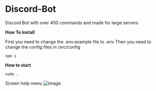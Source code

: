 # Discord-Bot
Discord Bot with over 400 commands and made for large servers


**How To Install**

First you need to change the .env.example file to .env
Then you need to change the config files in /src/config
```
npm i 
```

**How to start**
```
node .
```


Screen help menu ![image](https://user-images.githubusercontent.com/88144943/167872917-f74615a8-0d28-48ab-88d9-6172e9f7270e.png)
